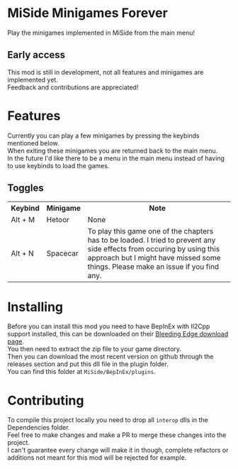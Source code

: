 # MiSide Minigames Forever
Play the minigames implemented in MiSide from the main menu!

## Early access
This mod is still in development, not all features and minigames are implemented yet.  
Feedback and contributions are appreciated!

# Features
Currently you can play a few minigames by pressing the keybinds mentioned below.  
When exiting these minigames you are returned back to the main menu.  
In the future I'd like there to be a menu in the main menu instead of having to use keybinds to load the games.

## Toggles
<table>
  <tr>
    <th>Keybind</th>
    <th>Minigame</th>
    <th>Note</th>
  </tr>
  <tr>
    <td>Alt + M</td>
    <td>Hetoor</td>
    <td>None</td>
  </tr>
  <tr>
    <td>Alt + N</td>
    <td>Spacecar</td>
    <td>To play this game one of the chapters has to be loaded. I tried to prevent any side effects from occuring by using this approach but I might have missed some things. Please make an issue if you find any.</td>
  </tr>
</table> 

# Installing
Before you can install this mod you need to have BepInEx with Il2Cpp support installed, this can be downloaded on their [Bleeding Edge download page](https://builds.bepinex.dev/projects/bepinex_be).  
You then need to extract the zip file to your game directory.  
Then you can download the most recent version on github through the releases section and put this dll file in the plugin folder.  
You can find this folder at `MiSide/BepInEx/plugins`.

# Contributing
To compile this project locally you need to drop all `interop` dlls in the Dependencies folder.  
Feel free to make changes and make a PR to merge these changes into the project.  
I can't guarantee every change will make it in though, complete refactors or additions not meant for this mod will be rejected for example.